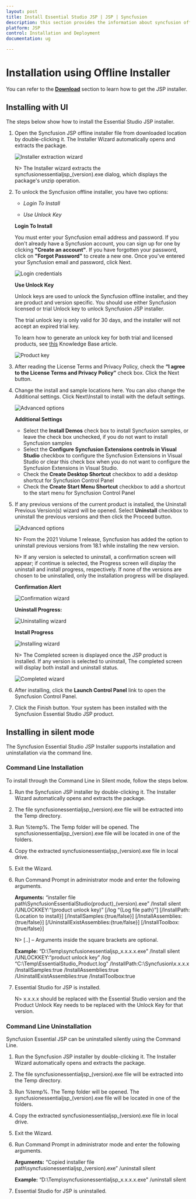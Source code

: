 ```yaml
---
layout: post
title: Install Essential Studio JSP | JSP | Syncfusion
description: this section provides the information about syncfusion offline JSP installer and steps for installing it
platform: JSP
control: Installation and Deployment
documentation: ug

---
```


# Installation using Offline Installer

You can refer to the [**Download**](https://help.syncfusion.com/jsp/installation-and-upgrade/download) section to learn how to get the JSP installer.

## Installing with UI   

The steps below show how to install the Essential Studio JSP installer.

1.	Open the Syncfusion JSP offline installer file from downloaded location by double-clicking it. The Installer Wizard automatically opens and extracts the package.

    ![Installer extraction wizard](Platform_images/Step-by-Step-Installation_img1.png)

    N> The Installer wizard extracts the syncfusionessentialjsp_(version).exe dialog, which displays the package's unzip operation.

2.	To unlock the Syncfusion offline installer, you have two options:

   
    * *Login To Install*
   
    * *Use Unlock Key*
   
   
   
    **Login To Install**
   
    You must enter your Syncfusion email address and password. If you don't already have a Syncfusion account, you can sign up for one by clicking **"Create an account"**. If you have forgotten your password, click on **"Forgot Password"** to create a new one. Once you've entered your Syncfusion email and password, click Next.

    ![Login credentials](Platform_images/Step-by-Step-Installation_img2.png)   


    **Use Unlock Key**
   
	Unlock keys are used to unlock the Syncfusion offline installer, and they are product and version specific. You should use either Syncfusion licensed or trial Unlock key to unlock Syncfusion JSP installer.
   
    The trial unlock key is only valid for 30 days, and the installer will not accept an expired trial key. 
   
    To learn how to generate an unlock key for both trial and licensed products, see [this](https://www.syncfusion.com/kb/2326) Knowledge Base article.

    ![Product key](Platform_images/Step-by-Step-Installation_img3.png)   


3.	After reading the License Terms and Privacy Policy, check the **“I agree to the License Terms and Privacy Policy”** check box. Click the Next button.


4.	Change the install and sample locations here. You can also change the Additional settings. Click Next\Install to install with the default settings.


    ![Advanced options](Platform_images/Step-by-Step-Installation_img4.png)

    **Additional Settings**
    
    * Select the **Install Demos** check box to install Syncfusion samples, or leave the check box unchecked, if you do not want to install Syncfusion samples
	* Select the **Configure Syncfusion Extensions controls in Visual Studio** checkbox to configure the Syncfusion Extensions in Visual Studio or clear this check box when you do not want to configure the Syncfusion Extensions in Visual Studio.
    * Check the **Create Desktop Shortcut** checkbox to add a desktop shortcut for Syncfusion Control Panel
    * Check the **Create Start Menu Shortcut** checkbox to add a shortcut to the start menu for Syncfusion Control Panel




5.	If any previous versions of the current product is installed, the Uninstall Previous Version(s) wizard will be opened. Select **Uninstall** checkbox to uninstall the previous versions and then click the Proceed button.


    ![Advanced options](Platform_images/Step-by-Step-Installation_img7.png)
	
	
	N> From the 2021 Volume 1 release, Syncfusion has added the option to uninstall previous versions from 18.1 while installing the new version.
	
	
	N> If any version is selected to uninstall, a confirmation screen will appear; if continue is selected, the Progress screen will display the uninstall and install progress, respectively. If none of the versions are chosen to be uninstalled, only the installation progress will be displayed.
	
	**Confirmation Alert**
	
	![Confirmation wizard](Platform_images/Step-by-Step-Installation_img8.png)
	
	**Uninstall Progress:**
	
	![Uninstalling wizard](Platform_images/Step-by-Step-Installation_img9.png)
	
	**Install Progress**
	
	![Installing wizard](Platform_images/Step-by-Step-Installation_img5.png)

    N> The Completed screen is displayed once the JSP product is installed. If any version is selected to uninstall, The completed screen will display both install and uninstall status.
	
	![Completed wizard](Platform_images/Step-by-Step-Installation_img10.png)
	
7.  After installing, click the **Launch Control Panel** link to open the Syncfusion Control Panel.


8.  Click the Finish button. Your system has been installed with the Syncfusion Essential Studio JSP product.

## Installing in silent mode

The Syncfusion Essential Studio JSP Installer supports installation and uninstallation via the command line.

### Command Line Installation

To install through the Command Line in Silent mode, follow the steps below.

1.	Run the Syncfusion JSP installer by double-clicking it. The Installer Wizard automatically opens and extracts the package.
2.	The file syncfusionessentialjsp_(version).exe file will be extracted into the Temp directory.
3.	Run %temp%. The Temp folder will be opened. The syncfusionessentialjsp_(version).exe file will be located in one of the folders.
4.	Copy the extracted syncfusionessentialjsp_(version).exe file in local drive.
5.	Exit the Wizard.
6.	Run Command Prompt in administrator mode and enter the following arguments.

   
    **Arguments:** “installer file path\SyncfusionEssentialStudio(product)_(version).exe” /Install silent /UNLOCKKEY:“(product unlock key)” [/log “{Log file path}”] [/InstallPath:{Location to install}] [/InstallSamples:{true/false}] [/InstallAssemblies:{true/false}] [/UninstallExistAssemblies:{true/false}] [/InstallToolbox:{true/false}]


    N> [..] – Arguments inside the square brackets are optional.

    **Example:** “D:\Temp\syncfusionessentialjsp_x.x.x.x.exe” /Install silent /UNLOCKKEY:“product unlock key” /log “C:\Temp\EssentialStudio_Product.log” /InstallPath:C:\Syncfusion\x.x.x.x /InstallSamples:true /InstallAssemblies:true /UninstallExistAssemblies:true /InstallToolbox:true

	
7.  Essential Studio for JSP is installed.

    N> x.x.x.x should be replaced with the Essential Studio version and the Product Unlock Key needs to be replaced with the Unlock Key for that version.
   

### Command Line Uninstallation

Syncfusion Essential JSP can be uninstalled silently using the Command Line.

1.	Run the Syncfusion JSP installer by double-clicking it. The Installer Wizard automatically opens and extracts the package.
2.	The file syncfusionessentialjsp_(version).exe file will be extracted into the Temp directory.
3.	Run %temp%. The Temp folder will be opened. The syncfusionessentialjsp_(version).exe file will be located in one of the folders.
4.	Copy the extracted syncfusionessentialjsp_(version).exe file in local drive.
5.	Exit the Wizard.
6.	Run Command Prompt in administrator mode and enter the following arguments.
   
    **Arguments:** “Copied installer file path\syncfusionessentialjsp_(version).exe” /uninstall silent 

    **Example:** “D:\Temp\syncfusionessentialjsp_x.x.x.x.exe" /uninstall silent


7.  Essential Studio for JSP is uninstalled.